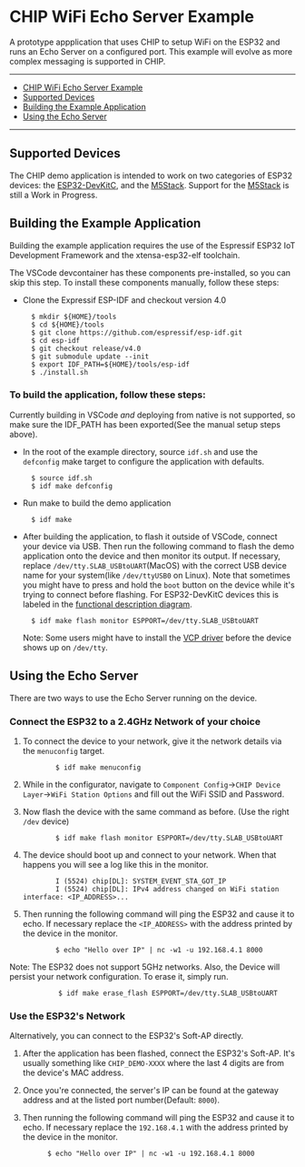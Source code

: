 # CHIP WiFi Echo Server Example

A prototype appplication that uses CHIP to setup WiFi on the ESP32 and runs an
Echo Server on a configured port. This example will evolve as more complex
messaging is supported in CHIP.

---

-   [CHIP WiFi Echo Server Example](#chip-wifi-echo-server-example)
-   [Supported Devices](#supported-devices)
-   [Building the Example Application](#building-the-example-application)
-   [Using the Echo Server](#using-the-echo-server)

---

## Supported Devices

The CHIP demo application is intended to work on two categories of ESP32
devices: the
[ESP32-DevKitC](https://www.espressif.com/en/products/hardware/esp32-devkitc/overview),
and the [M5Stack](http://m5stack.com). Support for the
[M5Stack](http://m5stack.com) is still a Work in Progress.

## Building the Example Application

Building the example application requires the use of the Espressif ESP32 IoT
Development Framework and the xtensa-esp32-elf toolchain.

The VSCode devcontainer has these components pre-installed, so you can skip this
step. To install these components manually, follow these steps:

-   Clone the Expressif ESP-IDF and checkout version 4.0

          $ mkdir ${HOME}/tools
          $ cd ${HOME}/tools
          $ git clone https://github.com/espressif/esp-idf.git
          $ cd esp-idf
          $ git checkout release/v4.0
          $ git submodule update --init
          $ export IDF_PATH=${HOME}/tools/esp-idf
          $ ./install.sh

### To build the application, follow these steps:

Currently building in VSCode _and_ deploying from native is not supported, so
make sure the IDF_PATH has been exported(See the manual setup steps above).

-   In the root of the example directory, source `idf.sh` and use the
    `defconfig` make target to configure the application with defaults.

          $ source idf.sh
          $ idf make defconfig

-   Run make to build the demo application

          $ idf make

-   After building the application, to flash it outside of VSCode, connect your
    device via USB. Then run the following command to flash the demo application
    onto the device and then monitor its output. If necessary, replace
    `/dev/tty.SLAB_USBtoUART`(MacOS) with the correct USB device name for your
    system(like `/dev/ttyUSB0` on Linux). Note that sometimes you might have to
    press and hold the `boot` button on the device while it's trying to connect
    before flashing.  For ESP32-DevKitC devices this is labeled in the
    [functional description diagram](https://docs.espressif.com/projects/esp-idf/en/latest/esp32/hw-reference/esp32/get-started-devkitc.html#functional-description).

          $ idf make flash monitor ESPPORT=/dev/tty.SLAB_USBtoUART

    Note: Some users might have to install the
    [VCP driver](https://www.silabs.com/products/development-tools/software/usb-to-uart-bridge-vcp-drivers)
    before the device shows up on `/dev/tty`.

## Using the Echo Server

There are two ways to use the Echo Server running on the device.

### Connect the ESP32 to a 2.4GHz Network of your choice

1.  To connect the device to your network, give it the network details via the
    `menuconfig` target.

                $ idf make menuconfig

2.  While in the configurator, navigate to
    `Component Config`->`CHIP Device Layer`->`WiFi Station Options` and fill out
    the WiFi SSID and Password.

3.  Now flash the device with the same command as before. (Use the right `/dev`
    device)

                $ idf make flash monitor ESPPORT=/dev/tty.SLAB_USBtoUART

4.  The device should boot up and connect to your network. When that happens you
    will see a log like this in the monitor.

                I (5524) chip[DL]: SYSTEM_EVENT_STA_GOT_IP
                I (5524) chip[DL]: IPv4 address changed on WiFi station interface: <IP_ADDRESS>...

5.  Then running the following command will ping the ESP32 and cause it to echo.
    If necessary replace the `<IP_ADDRESS>` with the address printed by the
    device in the monitor.

                $ echo "Hello over IP" | nc -w1 -u 192.168.4.1 8000

Note: The ESP32 does not support 5GHz networks. Also, the Device will persist
your network configuration. To erase it, simply run.

                $ idf make erase_flash ESPPORT=/dev/tty.SLAB_USBtoUART

### Use the ESP32's Network

Alternatively, you can connect to the ESP32's Soft-AP directly.

1.  After the application has been flashed, connect the ESP32's Soft-AP. It's
    usually something like `CHIP_DEMO-XXXX` where the last 4 digits are from the
    device's MAC address.

2.  Once you're connected, the server's IP can be found at the gateway address
    and at the listed port number(Default: `8000`).

3.  Then running the following command will ping the ESP32 and cause it to echo.
    If necessary replace the `192.168.4.1` with the address printed by the
    device in the monitor.

              $ echo "Hello over IP" | nc -w1 -u 192.168.4.1 8000
